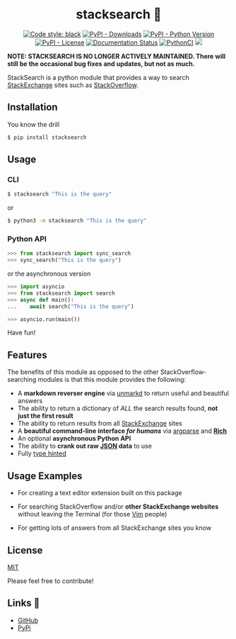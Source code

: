<h1 align="center">stacksearch 🔎</h1>

<p align="center">
    <a href="https://github.com/psf/black"><img src="https://img.shields.io/badge/code%20style-black-000000.svg" alt="Code style: black"></a>
    <a href="https://pypi.org/project/stacksearch/"> <img alt="PyPI - Downloads" src="https://img.shields.io/pypi/dm/stacksearch"></a>
    <a href="https://pypi.org/project/stacksearch/"><img src="https://img.shields.io/pypi/pyversions/stacksearch" alt="PyPI - Python Version"></a>
    <a href="https://pypi.org/project/stacksearch/"><img src="https://img.shields.io/pypi/l/stacksearch" alt="PyPI - License"></a>
    <a href="https://stacksearch.readthedocs.io/en/latest/"><img src="https://readthedocs.org/projects/stacksearch/badge/?version=latest" alt="Documentation Status"></a>
    <a href="https://github.com/ThatXliner/stacksearch/actions/workflows/python-check.yml"><img src="https://github.com/ThatXliner/stacksearch/actions/workflows/python-check.yml/badge.svg" alt="PythonCI"></a>
    <a href="https://codecov.io/gh/ThatXliner/stacksearch"> <img src="https://codecov.io/gh/ThatXliner/stacksearch/branch/master/graph/badge.svg" /> </a>
</p>

**NOTE: STACKSEARCH IS NO LONGER ACTIVELY MAINTAINED. There will still be the occasional bug fixes and updates, but not as much.**


StackSearch is a python module that provides a way to search [StackExchange](https://stackexchange.com) sites such as [StackOverflow](https://stackoverflow.com).

## Installation

You know the drill

```bash
$ pip install stacksearch
```
## Usage
### CLI

```bash
$ stacksearch "This is the query"
```
or
```bash
$ python3 -m stacksearch "This is the query"
```
### Python API

```python
>>> from stacksearch import sync_search
>>> sync_search("This is the query")
```
or the asynchronous version

```python
>>> import asyncio
>>> from stacksearch import search
>>> async def main():
...    await search("This is the query")

>>> asyncio.run(main())
```
Have fun!

## Features

The benefits of this module as opposed to the other StackOverflow-searching modules is that this module provides the following:

- A **markdown reverser engine** via [unmarkd](https://github.com/ThatXliner/unmarkd) to return useful and beautiful answers
- The ability to return a dictionary of _ALL_ the search results found, **not just the first result**
- The ability to return results from all [StackExchange](https://stackexchange.com/) sites
- A **beautiful command-line interface _for humans_** via [argparse](https://docs.python.org/3/library/argparse.html) and [**Rich**](https://github.com/willmcgugan/rich)
- An optional **asynchronous Python API**
- The ability to **crank out raw [JSON](https://www.json.org/json-en.html) data** to use
- Fully [type hinted](https://www.python.org/dev/peps/pep-0585/)


## Usage Examples

- For creating a text editor extension built on this package

- For searching StackOverflow and/or **other StackExchange websites** without leaving the Terminal (for those [Vim](https://www.vim.org/) people)

- For getting lots of answers from all StackExchange sites you know

## License

[MIT](https://choosealicense.com/licenses/mit/)

Please feel free to contribute!

## Links 📎

 - [GitHub](https://github.com/ThatXliner/stacksearch/tree/Stable)
 - [PyPi](https://pypi.org/project/stacksearch/)
